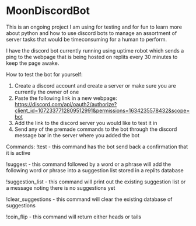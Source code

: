 # MoonDiscordBot
This is an ongoing project I am using for testing and for fun to learn more about python and how to use discord bots to manage an assortment of server tasks that would be timeconsuming for a human to perform.

I have the discord bot currently running using uptime robot which sends a ping to the webpage that is being hosted on replits every 30 minutes to keep the page awake.

How to test the bot for yourself:

1. Create a discord account and create a server or make sure you are currently the owner of one
2. Paste the following link in a new webpage: https://discord.com/api/oauth2/authorize?client_id=1072337712809512991&permissions=1634235578432&scope=bot
3. Add the link to the discord server you would like to test it in
4. Send any of the premade commands to the bot through the discord message bar in the server where you added the bot

Commands:
!test - this command has the bot send back a confirmation that it is active

!suggest - this command followed by a word or a phrase will add the following word or phrase into a suggestion list stored in a replits database

!suggestion_list - this command will print out the existing suggestion list or a message noting there is no suggestions yet

!clear_suggestions - this command will clear the existing database of suggestions

!coin_flip - this command will return either heads or tails
